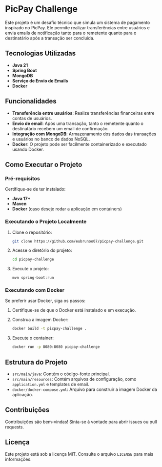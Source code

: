 
# PicPay Challenge

Este projeto é um desafio técnico que simula um sistema de pagamento inspirado no PicPay. Ele permite realizar transferências entre usuários e envia emails de notificação tanto para o remetente quanto para o destinatário após a transação ser concluída.

## Tecnologias Utilizadas

- **Java 21**
- **Spring Boot**
- **MongoDB**
- **Serviço de Envio de Emails**
- **Docker**

## Funcionalidades

- **Transferência entre usuários**: Realize transferências financeiras entre contas de usuários.
- **Envio de email**: Após uma transação, tanto o remetente quanto o destinatário recebem um email de confirmação.
- **Integração com MongoDB**: Armazenamento dos dados das transações e usuários no banco de dados NoSQL.
- **Docker**: O projeto pode ser facilmente containerizado e executado usando Docker.

## Como Executar o Projeto

### Pré-requisitos

Certifique-se de ter instalado:

- **Java 17+**
- **Maven**
- **Docker** (caso deseje rodar a aplicação em containers)

### Executando o Projeto Localmente

1. Clone o repositório:

   ```bash
   git clone https://github.com/eubrunoo07/picpay-challenge.git
   ```

2. Acesse o diretório do projeto:

   ```bash
   cd picpay-challenge
   ```

3. Execute o projeto:

   ```bash
   mvn spring-boot:run
   ```

### Executando com Docker

Se preferir usar Docker, siga os passos:

1. Certifique-se de que o Docker está instalado e em execução.

2. Construa a imagem Docker:

   ```bash
   docker build -t picpay-challenge .
   ```

3. Execute o container:

   ```bash
   docker run -p 8080:8080 picpay-challenge
   ```

## Estrutura do Projeto

- `src/main/java`: Contém o código-fonte principal.
- `src/main/resources`: Contém arquivos de configuração, como `application.yml` e templates de email.
- `docker/docker-compose.yml`: Arquivo para construir a imagem Docker da aplicação.

## Contribuições

Contribuições são bem-vindas! Sinta-se à vontade para abrir issues ou pull requests.

## Licença

Este projeto está sob a licença MIT. Consulte o arquivo `LICENSE` para mais informações.
